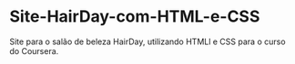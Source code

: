 # Site-HairDay-com-HTML-e-CSS
Site para o salão de beleza HairDay, utilizando HTMLl e CSS para o curso do Coursera.
